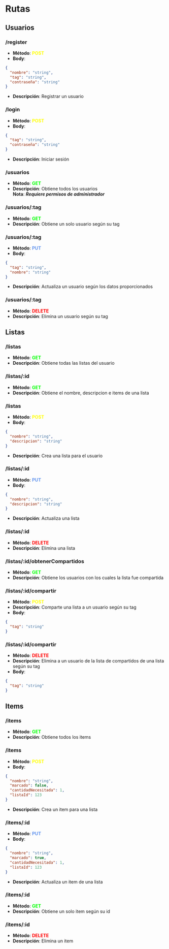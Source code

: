 # Rutas

## Usuarios

### /register
- **Método**: <span style="color: yellow"> **POST** </span>
- **Body**:
```json
{
  "nombre": "string",
  "tag": "string",
  "contraseña": "string"
}
```
- **Descripción**: Registrar un usuario

### /login
- **Método**: <span style="color: yellow"> **POST** </span>
- **Body**:
```json
{
  "tag": "string",
  "contraseña": "string"
}
```
- **Descripción**: Iniciar sesión

### /usuarios
- **Método**: <span style="color: lime"> **GET** </span>
- **Descripción**: Obtiene todos los usuarios\
**Nota**: ***Requiere permisos de administrador***


### /usuarios/:tag
- **Método**: <span style="color: lime"> **GET** </span>
- **Descripción**: Obtiene un solo usuario según su tag


### /usuarios/:tag
- **Método**: <span style="color: cornflowerblue"> **PUT** </span>
- **Body**:
```json
{
  "tag": "string",
  "nombre": "string"
}
```
- **Descripción**: Actualiza un usuario según los datos proporcionados

### /usuarios/:tag
- **Método**: <span style="color: red"> **DELETE** </span>
- **Descripción**: Elimina un usuario según su tag

## Listas

### /listas
- **Método**: <span style="color: lime"> **GET** </span>
- **Descripción**: Obtiene todas las listas del usuario

### /listas/:id
- **Método**: <span style="color: lime"> **GET** </span>
- **Descripción**: Obtiene el nombre, descripcion e items de una lista

### /listas
- **Método**: <span style="color: yellow"> **POST** </span>
- **Body**:
```json
{
  "nombre": "string",
  "descripcion": "string"
}
```
- **Descripción**: Crea una lista para el usuario

### /listas/:id
- **Método**: <span style="color: cornflowerblue"> **PUT** </span>
- **Body**:
```json
{
  "nombre": "string",
  "descripcion": "string"
}
```
- **Descripción**: Actualiza una lista

### /listas/:id
- **Método**: <span style="color: red"> **DELETE** </span>
- **Descripción**: Elimina una lista

### /listas/:id/obtenerCompartidos
- **Método**: <span style="color: lime"> **GET** </span>
- **Descripción**: Obtiene los usuarios con los cuales la lista fue compartida

### /listas/:id/compartir
- **Método**: <span style="color: yellow"> **POST** </span>
- **Descripción**: Comparte una lista a un usuario según su tag
- **Body**:
```json
{
  "tag": "string"
}
```
### /listas/:id/compartir
- **Método**: <span style="color: red"> **DELETE** </span>
- **Descripción**: Elimina a un usuario de la lista de compartidos de una lista según su tag
- **Body**:
```json
{
  "tag": "string"
}
```

## Items

### /items
- **Método**: <span style="color: lime"> **GET** </span>
- **Descripción**: Obtiene todos los items

### /items
- **Método**: <span style="color: yellow"> **POST** </span>
- **Body**:
```json
{
  "nombre": "string",
  "marcado": false,
  "cantidadNecesitada": 1,
  "listaId": 123
}
```
- **Descripción**: Crea un item para una lista

### /items/:id
- **Método**: <span style="color: cornflowerblue"> **PUT** </span>
- **Body**:
```json
{
  "nombre": "string",
  "marcado": true,
  "cantidadNecesitada": 1,
  "listaId": 123
}
```
- **Descripción**: Actualiza un item de una lista

### /items/:id
- **Método**: <span style="color: lime"> **GET** </span>
- **Descripción**: Obtiene un solo item según su id

### /items/:id
- **Método**: <span style="color: red"> **DELETE** </span>
- **Descripción**: Elimina un item
